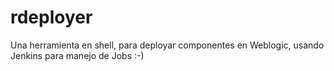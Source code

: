 # rdeployer
Una herramienta en shell, para deployar componentes en Weblogic, usando Jenkins para manejo de Jobs :-)
